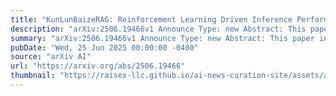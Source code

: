 ```yaml
---
title: "KunLunBaizeRAG: Reinforcement Learning Driven Inference Performance Leap for Large Language Models"
description: "arXiv:2506.19466v1 Announce Type: new Abstract: This paper introduces KunLunBaizeRAG, a reinforcement learning-driven reasoning framework designed to enhance the reasoning capabilities of large language models (LLMs) in complex multi-hop question-answering tasks. The framework addresses key limitations of traditional RAG, such as retrieval drift, information redundancy, and strategy rigidity. Key innovations include the RAG-driven Reasoning Alignment (RDRA) mechanism, the Search-Think Iterative Enhancement (STIE) mechanism, the Network-Local Intelligent Routing (NLR) mechanism, and a progressive hybrid training strategy. Experimental results demonstrate significant improvements in exact match (EM) and LLM-judged score (LJ) across four benchmarks, highlighting the framework's robustness and effectiveness in complex reasoning scenarios."
summary: "arXiv:2506.19466v1 Announce Type: new Abstract: This paper introduces KunLunBaizeRAG, a reinforcement learning-driven reasoning framework designed to enhance the reasoning capabilities of large language models (LLMs) in complex multi-hop question-answering tasks. The framework addresses key limitations of traditional RAG, such as retrieval drift, information redundancy, and strategy rigidity. Key innovations include the RAG-driven Reasoning Alignment (RDRA) mechanism, the Search-Think Iterative Enhancement (STIE) mechanism, the Network-Local Intelligent Routing (NLR) mechanism, and a progressive hybrid training strategy. Experimental results demonstrate significant improvements in exact match (EM) and LLM-judged score (LJ) across four benchmarks, highlighting the framework's robustness and effectiveness in complex reasoning scenarios."
pubDate: "Wed, 25 Jun 2025 00:00:00 -0400"
source: "arXiv AI"
url: "https://arxiv.org/abs/2506.19466"
thumbnail: "https://raisex-llc.github.io/ai-news-curation-site/assets/arxiv.png"
---
```


